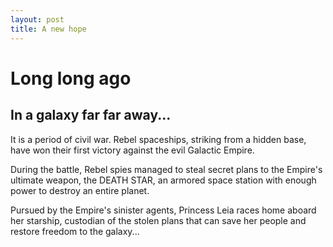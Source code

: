 ```yaml
---
layout: post
title: A new hope
---
```


# Long long ago

## In a galaxy far far away...

It is a period of civil war. 
Rebel spaceships, striking
from a hidden base, have won
their first victory against 
the evil Galactic Empire. 

During the battle, Rebel 
spies managed to steal secret 
plans to the Empire's
ultimate weapon, the DEATH 
STAR, an armored space 
station with enough power to 
destroy an entire planet. 

Pursued by the Empire's 
sinister agents, Princess 
Leia races home aboard her 
starship, custodian of the 
stolen plans that can save
her people and restore 
freedom to the galaxy...